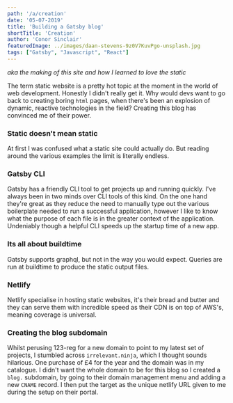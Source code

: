 ```yaml
---
path: '/a/creation'
date: '05-07-2019'
title: 'Building a Gatsby blog'
shortTitle: 'Creation'
author: 'Conor Sinclair'
featuredImage: ../images/daan-stevens-9z0V7KuvPgo-unsplash.jpg
tags: ["Gatsby", "Javascript", "React"]
---
```


_aka the making of this site and how I learned to love the static_

The term static website is a pretty hot topic at the moment in the world of web development. Honestly I didn't really get it. Why would devs want to go back to creating boring `html` pages, when there's been an explosion of dynamic, reactive technologies in the field? Creating this blog has convinced me of their power.

### Static doesn't mean static

At first I was confused what a static site could actually do. But reading around the various examples the limit is literally endless.

### Gatsby CLI

Gatsby has a friendly CLI tool to get projects up and running quickly.
I've always been in two minds over CLI tools of this kind. On the one hand they're great as they reduce the need to manually type out the various boilerplate needed to run a successful application, however I like to know what the purpose of each file is in the greater context of the application. Undeniably though a helpful CLI speeds up the startup time of a new app.

### Its all about buildtime

Gatsby supports graphql, but not in the way you would expect. Queries are run at buildtime to produce the static output files.

### Netlify

Netlify specialise in hosting static websites, it's their bread and butter and they can serve them with incredible speed as their CDN is on top of AWS's, meaning coverage is universal.

### Creating the blog subdomain

Whilst perusing 123-reg for a new domain to point to my latest set of projects, I stumbled across `irrelevant.ninja`, which I thought sounds hilarious. One purchase of £4 for the year and the domain was in my catalogue.
I didn't want the whole domain to be for this blog so I created a `blog.` subdomain, by going to their domain management menu and adding a new `CNAME` record. I then put the target as the unique netlify URL given to me during the setup on their portal.
